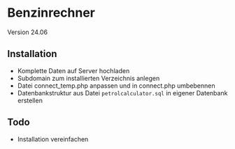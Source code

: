 # Benzinrechner

Version 24.06

## Installation

- Komplette Daten auf Server hochladen
- Subdomain zum installierten Verzeichnis anlegen
- Datei connect_temp.php anpassen und in connect.php umbebennen
- Datenbankstruktur aus Datei `petrolcalculator.sql` in eigener Datenbank erstellen

## Todo

- Installation vereinfachen
